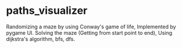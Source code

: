# paths_visualizer
Randomizing a maze by using Conway's game of life, Implemented by pygame UI.
Solving the maze (Getting from start point to end), Using dijkstra's algorithm, bfs, dfs.

